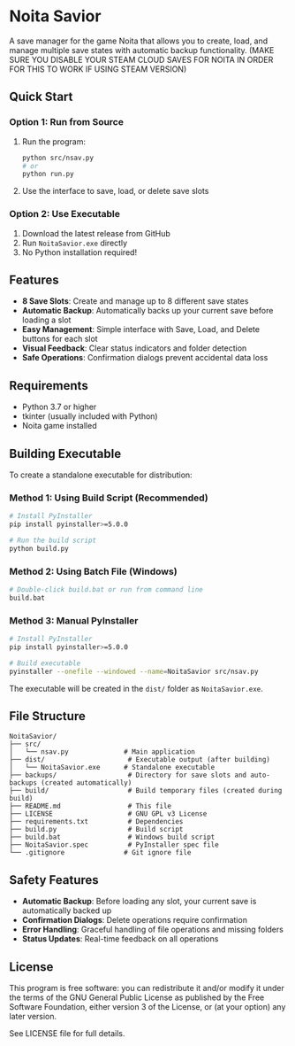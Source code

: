 # Noita Savior

A save manager for the game Noita that allows you to create, load, and manage multiple save states with automatic backup functionality. (MAKE SURE YOU DISABLE YOUR STEAM CLOUD SAVES FOR NOITA IN ORDER FOR THIS TO WORK IF USING STEAM VERSION)

## Quick Start

### Option 1: Run from Source
1. Run the program:
   ```bash
   python src/nsav.py
   # or
   python run.py
   ```

2. Use the interface to save, load, or delete save slots

### Option 2: Use Executable
1. Download the latest release from GitHub
2. Run `NoitaSavior.exe` directly
3. No Python installation required!

## Features

- **8 Save Slots**: Create and manage up to 8 different save states
- **Automatic Backup**: Automatically backs up your current save before loading a slot
- **Easy Management**: Simple interface with Save, Load, and Delete buttons for each slot
- **Visual Feedback**: Clear status indicators and folder detection
- **Safe Operations**: Confirmation dialogs prevent accidental data loss

## Requirements

- Python 3.7 or higher
- tkinter (usually included with Python)
- Noita game installed

## Building Executable

To create a standalone executable for distribution:

### Method 1: Using Build Script (Recommended)
```bash
# Install PyInstaller
pip install pyinstaller>=5.0.0

# Run the build script
python build.py
```

### Method 2: Using Batch File (Windows)
```bash
# Double-click build.bat or run from command line
build.bat
```

### Method 3: Manual PyInstaller
```bash
# Install PyInstaller
pip install pyinstaller>=5.0.0

# Build executable
pyinstaller --onefile --windowed --name=NoitaSavior src/nsav.py
```

The executable will be created in the `dist/` folder as `NoitaSavior.exe`.

## File Structure

```
NoitaSavior/
├── src/
│   └── nsav.py              # Main application
├── dist/                     # Executable output (after building)
│   └── NoitaSavior.exe      # Standalone executable
├── backups/                  # Directory for save slots and auto-backups (created automatically)
├── build/                    # Build temporary files (created during build)
├── README.md                 # This file
├── LICENSE                   # GNU GPL v3 License
├── requirements.txt          # Dependencies
├── build.py                  # Build script
├── build.bat                 # Windows build script
├── NoitaSavior.spec          # PyInstaller spec file
└── .gitignore               # Git ignore file
```

## Safety Features

- **Automatic Backup**: Before loading any slot, your current save is automatically backed up
- **Confirmation Dialogs**: Delete operations require confirmation
- **Error Handling**: Graceful handling of file operations and missing folders
- **Status Updates**: Real-time feedback on all operations

## License

This program is free software: you can redistribute it and/or modify
it under the terms of the GNU General Public License as published by
the Free Software Foundation, either version 3 of the License, or
(at your option) any later version.

See LICENSE file for full details.